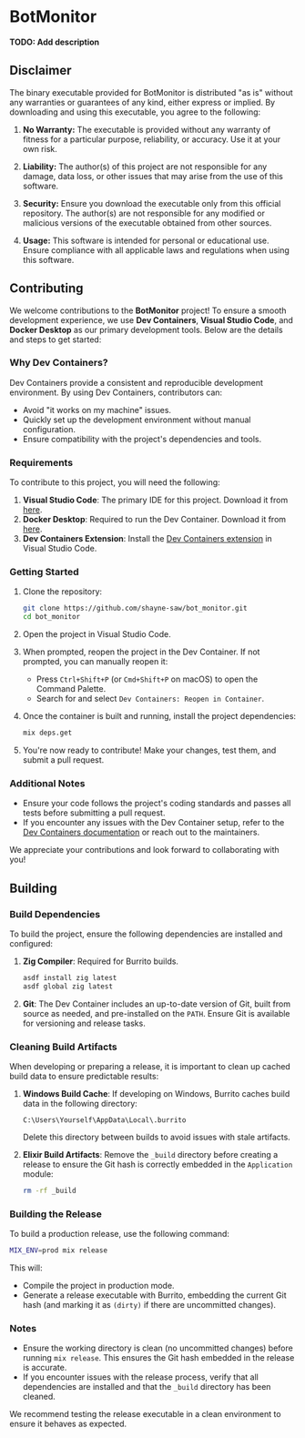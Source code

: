 # BotMonitor

**TODO: Add description**

## Disclaimer
The binary executable provided for BotMonitor is distributed "as is" without any warranties or guarantees of any kind, either express or implied. By downloading and using this executable, you agree to the following:

1. **No Warranty:**
   The executable is provided without any warranty of fitness for a particular purpose, reliability, or accuracy. Use it at your own risk.

2. **Liability:**
   The author(s) of this project are not responsible for any damage, data loss, or other issues that may arise from the use of this software.

3. **Security:**
   Ensure you download the executable only from this official repository. The author(s) are not responsible for any modified or malicious versions of the executable obtained from other sources.

4. **Usage:**
   This software is intended for personal or educational use. Ensure compliance with all applicable laws and regulations when using this software.

## Contributing

We welcome contributions to the **BotMonitor** project! To ensure a smooth development experience, we use **Dev Containers**, **Visual Studio Code**, and **Docker Desktop** as our primary development tools. Below are the details and steps to get started:

### Why Dev Containers?
Dev Containers provide a consistent and reproducible development environment. By using Dev Containers, contributors can:
- Avoid "it works on my machine" issues.
- Quickly set up the development environment without manual configuration.
- Ensure compatibility with the project's dependencies and tools.

### Requirements
To contribute to this project, you will need the following:
1. **Visual Studio Code**: The primary IDE for this project. Download it from [here](https://code.visualstudio.com/).
2. **Docker Desktop**: Required to run the Dev Container. Download it from [here](https://www.docker.com/products/docker-desktop).
3. **Dev Containers Extension**: Install the [Dev Containers extension](https://marketplace.visualstudio.com/items?itemName=ms-vscode-remote.remote-containers) in Visual Studio Code.

### Getting Started
1. Clone the repository:
   ```bash
   git clone https://github.com/shayne-saw/bot_monitor.git
   cd bot_monitor
   ```

2. Open the project in Visual Studio Code.

3. When prompted, reopen the project in the Dev Container. If not prompted, you can manually reopen it:
   - Press `Ctrl+Shift+P` (or `Cmd+Shift+P` on macOS) to open the Command Palette.
   - Search for and select `Dev Containers: Reopen in Container`.

4. Once the container is built and running, install the project dependencies:
   ```bash
   mix deps.get
   ```

5. You're now ready to contribute! Make your changes, test them, and submit a pull request.

### Additional Notes
- Ensure your code follows the project's coding standards and passes all tests before submitting a pull request.
- If you encounter any issues with the Dev Container setup, refer to the [Dev Containers documentation](https://containers.dev/) or reach out to the maintainers.

We appreciate your contributions and look forward to collaborating with you!

## Building

### Build Dependencies
To build the project, ensure the following dependencies are installed and configured:

1. **Zig Compiler**: Required for Burrito builds.
   ```bash
   asdf install zig latest
   asdf global zig latest
   ```

2. **Git**: The Dev Container includes an up-to-date version of Git, built from source as needed, and pre-installed on the `PATH`. Ensure Git is available for versioning and release tasks.

### Cleaning Build Artifacts
When developing or preparing a release, it is important to clean up cached build data to ensure predictable results:

1. **Windows Build Cache**:
   If developing on Windows, Burrito caches build data in the following directory:
   ```
   C:\Users\Yourself\AppData\Local\.burrito
   ```
   Delete this directory between builds to avoid issues with stale artifacts.

2. **Elixir Build Artifacts**:
   Remove the `_build` directory before creating a release to ensure the Git hash is correctly embedded in the `Application` module:
   ```bash
   rm -rf _build
   ```

### Building the Release
To build a production release, use the following command:
```bash
MIX_ENV=prod mix release
```

This will:
- Compile the project in production mode.
- Generate a release executable with Burrito, embedding the current Git hash (and marking it as `(dirty)` if there are uncommitted changes).

### Notes
- Ensure the working directory is clean (no uncommitted changes) before running `mix release`. This ensures the Git hash embedded in the release is accurate.
- If you encounter issues with the release process, verify that all dependencies are installed and that the `_build` directory has been cleaned.

We recommend testing the release executable in a clean environment to ensure it behaves as expected.


